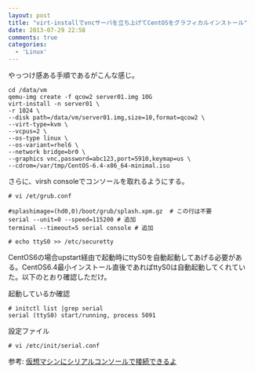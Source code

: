 ```yaml
---
layout: post
title: "virt-installでvncサーバを立ち上げてCentOSをグラフィカルインストール"
date: 2013-07-29 22:58
comments: true
categories: 
  - 'Linux'
---
```


やっつけ感ある手順であるがこんな感じ。

```
cd /data/vm
qemu-img create -f qcow2 server01.img 10G
virt-install -n server01 \
-r 1024 \
--disk path=/data/vm/server01.img,size=10,format=qcow2 \
--virt-type=kvm \
--vcpus=2 \
--os-type linux \
--os-variant=rhel6 \
--network bridge=br0 \
--graphics vnc,password=abc123,port=5910,keymap=us \ 
--cdrom=/var/tmp/CentOS-6.4-x86_64-minimal.iso
```

さらに、virsh consoleでコンソールを取れるようにする。

```
# vi /et/grub.conf

#splashimage=(hd0,0)/boot/grub/splash.xpm.gz  # この行は不要
serial --unit=0 --speed=115200 # 追加
terminal --timeout=5 serial console # 追加
```

```
# echo ttyS0 >> /etc/securetty
```

CentOS6の場合upstart経由で起動時にttyS0を自動起動してあげる必要がある。CentOS6.4最小インストール直後であればttyS0は自動起動してくれていた。以下のとおり確認しただけ。

起動しているか確認

```
# initctl list |grep serial
serial (ttyS0) start/running, process 5091
```

設定ファイル
```
# vi /etc/init/serial.conf
```

参考: [仮想マシンにシリアルコンソールで接続できるよ](http://lab.unicast.ne.jp/2013/02/15/%E4%BB%AE%E6%83%B3%E3%83%9E%E3%82%B7%E3%83%B3%E3%81%AB%E3%82%B7%E3%83%AA%E3%82%A2%E3%83%AB%E3%82%B3%E3%83%B3%E3%82%BD%E3%83%BC%E3%83%AB%E3%81%A7%E6%8E%A5%E7%B6%9A%E3%81%A7%E3%81%8D%E3%82%8B%E3%82%88/)
